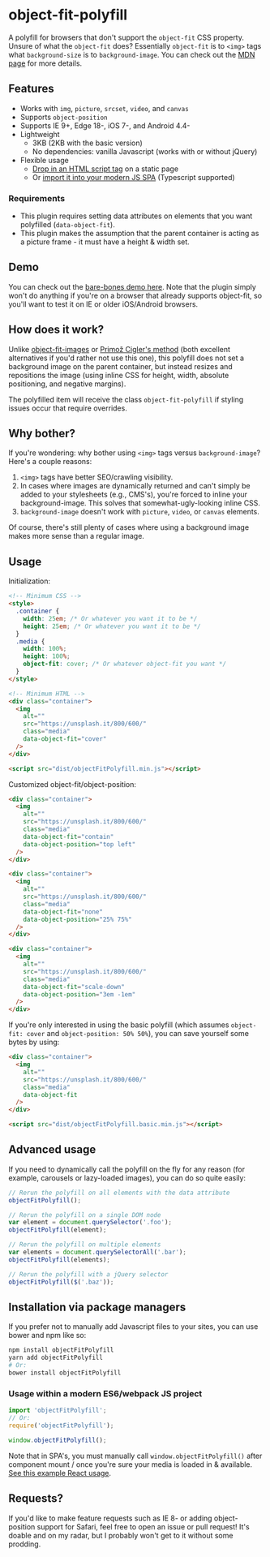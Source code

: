 # object-fit-polyfill

A polyfill for browsers that don't support the `object-fit` CSS property. Unsure of what the `object-fit` does? Essentially `object-fit` is to `<img>` tags what `background-size` is to `background-image`. You can check out the [MDN page](https://developer.mozilla.org/en-US/docs/Web/CSS/object-fit) for more details.

## Features

- Works with `img`, `picture`, `srcset`, `video`, and `canvas`
- Supports `object-position`
- Supports IE 9+, Edge 18-, iOS 7-, and Android 4.4-
- Lightweight
  - 3KB (2KB with the basic version)
  - No dependencies: vanilla Javascript (works with or without jQuery)
- Flexible usage
  - [Drop in an HTML script tag](#usage) on a static page
  - Or [import it into your modern JS SPA](#usage-within-a-modern-es6webpack-js-project) (Typescript supported)

### Requirements

- This plugin requires setting data attributes on elements that you want polyfilled (`data-object-fit`).
- This plugin makes the assumption that the parent container is acting as a picture frame - it must have a height & width set.

## Demo

You can check out the [bare-bones demo here](http://constancecchen.github.io/object-fit-polyfill/demo/). Note that the plugin simply won't do anything if you're on a browser that already supports object-fit, so you'll want to test it on IE or older iOS/Android browsers.

## How does it work?

Unlike [object-fit-images](https://github.com/fregante/object-fit-images) or [Primož Cigler's method](https://medium.com/@primozcigler/neat-trick-for-css-object-fit-fallback-on-edge-and-other-browsers-afbc53bbb2c3#.17fpxgk0w) (both excellent alternatives if you'd rather not use this one), this polyfill does not set a background image on the parent container, but instead resizes and repositions the image (using inline CSS for height, width, absolute positioning, and negative margins).

The polyfilled item will receive the class `object-fit-polyfill` if styling issues occur that require overrides.

## Why bother?

If you're wondering: why bother using `<img>` tags versus `background-image`? Here's a couple reasons:

1. `<img>` tags have better SEO/crawling visibility.
2. In cases where images are dynamically returned and can't simply be added to your stylesheets (e.g., CMS's), you're forced to inline your background-image. This solves that somewhat-ugly-looking inline CSS.
3. `background-image` doesn't work with `picture`, `video`, or `canvas` elements.

Of course, there's still plenty of cases where using a background image makes more sense than a regular image.

## Usage

Initialization:

```html
<!-- Minimum CSS -->
<style>
  .container {
    width: 25em; /* Or whatever you want it to be */
    height: 25em; /* Or whatever you want it to be */
  }
  .media {
    width: 100%;
    height: 100%;
    object-fit: cover; /* Or whatever object-fit you want */
  }
</style>

<!-- Minimum HTML -->
<div class="container">
  <img
    alt=""
    src="https://unsplash.it/800/600/"
    class="media"
    data-object-fit="cover"
  />
</div>

<script src="dist/objectFitPolyfill.min.js"></script>
```

Customized object-fit/object-position:

```html
<div class="container">
  <img
    alt=""
    src="https://unsplash.it/800/600/"
    class="media"
    data-object-fit="contain"
    data-object-position="top left"
  />
</div>

<div class="container">
  <img
    alt=""
    src="https://unsplash.it/800/600/"
    class="media"
    data-object-fit="none"
    data-object-position="25% 75%"
  />
</div>

<div class="container">
  <img
    alt=""
    src="https://unsplash.it/800/600/"
    class="media"
    data-object-fit="scale-down"
    data-object-position="3em -1em"
  />
</div>
```

If you're only interested in using the basic polyfill (which assumes `object-fit: cover` and `object-position: 50% 50%`), you can save yourself some bytes by using:

```html
<div class="container">
  <img
    alt=""
    src="https://unsplash.it/800/600/"
    class="media"
    data-object-fit
  />
</div>

<script src="dist/objectFitPolyfill.basic.min.js"></script>
```

## Advanced usage

If you need to dynamically call the polyfill on the fly for any reason (for example, carousels or lazy-loaded images), you can do so quite easily:

```js
// Rerun the polyfill on all elements with the data attribute
objectFitPolyfill();

// Rerun the polyfill on a single DOM node
var element = document.querySelector('.foo');
objectFitPolyfill(element);

// Rerun the polyfill on multiple elements
var elements = document.querySelectorAll('.bar');
objectFitPolyfill(elements);

// Rerun the polyfill with a jQuery selector
objectFitPolyfill($('.baz'));
```

## Installation via package managers

If you prefer not to manually add Javascript files to your sites, you can use bower and npm like so:

```sh
npm install objectFitPolyfill
yarn add objectFitPolyfill
# Or:
bower install objectFitPolyfill
```

### Usage within a modern ES6/webpack JS project

```js
import 'objectFitPolyfill';
// Or:
require('objectFitPolyfill');

window.objectFitPolyfill();
```

Note that in SPA's, you must manually call `window.objectFitPolyfill()` after component mount / once you're sure your media is loaded in & available. [See this example React usage](https://github.com/constancecchen/object-fit-polyfill/issues/54#issuecomment-525904688).

## Requests?

If you'd like to make feature requests such as IE 8- or adding object-position support for Safari, feel free to open an issue or pull request! It's doable and on my radar, but I probably won't get to it without some prodding.
